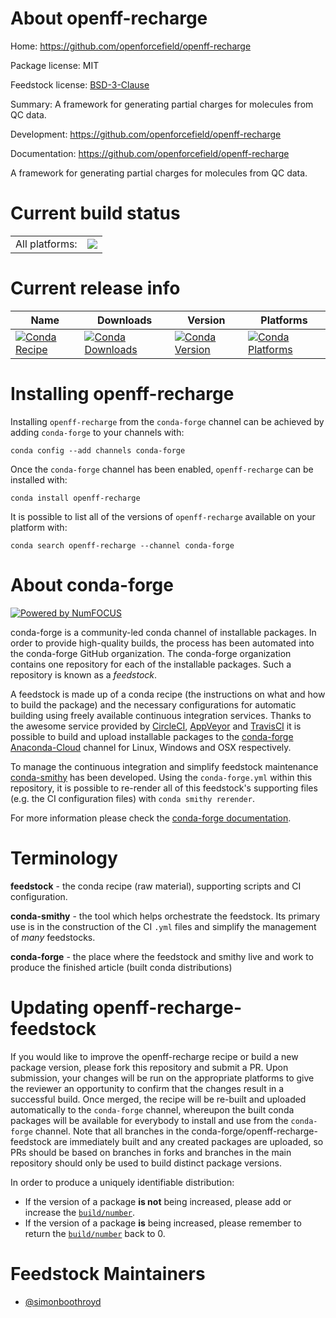 About openff-recharge
=====================

Home: https://github.com/openforcefield/openff-recharge

Package license: MIT

Feedstock license: [BSD-3-Clause](https://github.com/conda-forge/openff-recharge-feedstock/blob/master/LICENSE.txt)

Summary: A framework for generating partial charges for molecules from QC data.

Development: https://github.com/openforcefield/openff-recharge

Documentation: https://github.com/openforcefield/openff-recharge

A framework for generating partial charges for molecules from QC data.


Current build status
====================


<table><tr><td>All platforms:</td>
    <td>
      <a href="https://dev.azure.com/conda-forge/feedstock-builds/_build/latest?definitionId=12083&branchName=master">
        <img src="https://dev.azure.com/conda-forge/feedstock-builds/_apis/build/status/openff-recharge-feedstock?branchName=master">
      </a>
    </td>
  </tr>
</table>

Current release info
====================

| Name | Downloads | Version | Platforms |
| --- | --- | --- | --- |
| [![Conda Recipe](https://img.shields.io/badge/recipe-openff--recharge-green.svg)](https://anaconda.org/conda-forge/openff-recharge) | [![Conda Downloads](https://img.shields.io/conda/dn/conda-forge/openff-recharge.svg)](https://anaconda.org/conda-forge/openff-recharge) | [![Conda Version](https://img.shields.io/conda/vn/conda-forge/openff-recharge.svg)](https://anaconda.org/conda-forge/openff-recharge) | [![Conda Platforms](https://img.shields.io/conda/pn/conda-forge/openff-recharge.svg)](https://anaconda.org/conda-forge/openff-recharge) |

Installing openff-recharge
==========================

Installing `openff-recharge` from the `conda-forge` channel can be achieved by adding `conda-forge` to your channels with:

```
conda config --add channels conda-forge
```

Once the `conda-forge` channel has been enabled, `openff-recharge` can be installed with:

```
conda install openff-recharge
```

It is possible to list all of the versions of `openff-recharge` available on your platform with:

```
conda search openff-recharge --channel conda-forge
```


About conda-forge
=================

[![Powered by NumFOCUS](https://img.shields.io/badge/powered%20by-NumFOCUS-orange.svg?style=flat&colorA=E1523D&colorB=007D8A)](http://numfocus.org)

conda-forge is a community-led conda channel of installable packages.
In order to provide high-quality builds, the process has been automated into the
conda-forge GitHub organization. The conda-forge organization contains one repository
for each of the installable packages. Such a repository is known as a *feedstock*.

A feedstock is made up of a conda recipe (the instructions on what and how to build
the package) and the necessary configurations for automatic building using freely
available continuous integration services. Thanks to the awesome service provided by
[CircleCI](https://circleci.com/), [AppVeyor](https://www.appveyor.com/)
and [TravisCI](https://travis-ci.com/) it is possible to build and upload installable
packages to the [conda-forge](https://anaconda.org/conda-forge)
[Anaconda-Cloud](https://anaconda.org/) channel for Linux, Windows and OSX respectively.

To manage the continuous integration and simplify feedstock maintenance
[conda-smithy](https://github.com/conda-forge/conda-smithy) has been developed.
Using the ``conda-forge.yml`` within this repository, it is possible to re-render all of
this feedstock's supporting files (e.g. the CI configuration files) with ``conda smithy rerender``.

For more information please check the [conda-forge documentation](https://conda-forge.org/docs/).

Terminology
===========

**feedstock** - the conda recipe (raw material), supporting scripts and CI configuration.

**conda-smithy** - the tool which helps orchestrate the feedstock.
                   Its primary use is in the construction of the CI ``.yml`` files
                   and simplify the management of *many* feedstocks.

**conda-forge** - the place where the feedstock and smithy live and work to
                  produce the finished article (built conda distributions)


Updating openff-recharge-feedstock
==================================

If you would like to improve the openff-recharge recipe or build a new
package version, please fork this repository and submit a PR. Upon submission,
your changes will be run on the appropriate platforms to give the reviewer an
opportunity to confirm that the changes result in a successful build. Once
merged, the recipe will be re-built and uploaded automatically to the
`conda-forge` channel, whereupon the built conda packages will be available for
everybody to install and use from the `conda-forge` channel.
Note that all branches in the conda-forge/openff-recharge-feedstock are
immediately built and any created packages are uploaded, so PRs should be based
on branches in forks and branches in the main repository should only be used to
build distinct package versions.

In order to produce a uniquely identifiable distribution:
 * If the version of a package **is not** being increased, please add or increase
   the [``build/number``](https://docs.conda.io/projects/conda-build/en/latest/resources/define-metadata.html#build-number-and-string).
 * If the version of a package **is** being increased, please remember to return
   the [``build/number``](https://docs.conda.io/projects/conda-build/en/latest/resources/define-metadata.html#build-number-and-string)
   back to 0.

Feedstock Maintainers
=====================

* [@simonboothroyd](https://github.com/simonboothroyd/)

